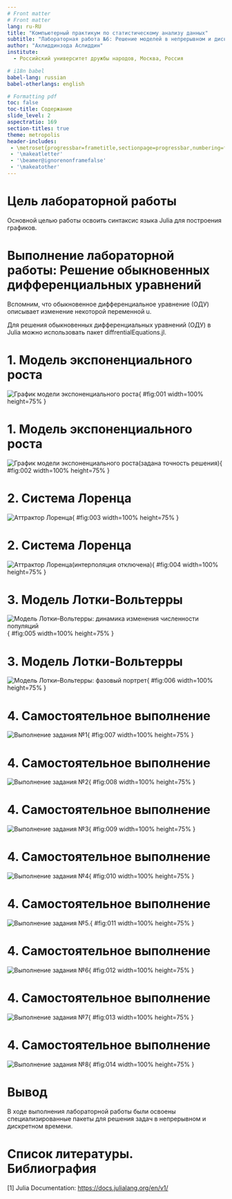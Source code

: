 ```yaml
---
# Front matter
# Front matter
lang: ru-RU
title: "Компьютерный практикум по статистическому анализу данных"
subtitle: "Лабораторная работа №6: Решение моделей в непрерывном и дискретном времени"
author: "Ахлиддинзода Аслиддин"
institute:
  - Российский университет дружбы народов, Москва, Россия

# i18n babel
babel-lang: russian
babel-otherlangs: english

# Formatting pdf
toc: false
toc-title: Содержание
slide_level: 2
aspectratio: 169
section-titles: true
theme: metropolis
header-includes:
 - \metroset{progressbar=frametitle,sectionpage=progressbar,numbering=fraction}
 - '\makeatletter'
 - '\beamer@ignorenonframefalse'
 - '\makeatother'
---
```



# Цель лабораторной работы

Основной целью работы освоить синтаксис языка Julia для построения графиков.

# Выполнение лабораторной работы: Решение обыкновенных дифференциальных уравнений

Вспомним, что обыкновенное дифференциальное уравнение (ОДУ) описывает изменение некоторой 
переменной u.

Для решения обыкновенных дифференциальных уравнений (ОДУ) в Julia можно использовать пакет 
diffrentialEquations.jl.

#  1. Модель экспоненциального роста


![График модели экспоненциального роста](image/1.PNG){ #fig:001 width=100% height=75% }


#  1. Модель экспоненциального роста

![График модели экспоненциального роста(задана точность решения)](image/2.PNG){ #fig:002 width=100% height=75% }

#  2. Система Лоренца

![Аттрактор Лоренца](image/3.PNG){ #fig:003 width=100% height=75% }


#  2. Система Лоренца

![Аттрактор Лоренца(интерполяция отключена)](image/4.PNG){ #fig:004 width=100% height=75% }

# 3. Модель Лотки-Вольтерры

![Модель Лотки–Вольтерры: динамика изменения численности популяций](image/5.PNG){ #fig:005 width=100% height=75% }


# 3. Модель Лотки-Вольтерры

![Модель Лотки–Вольтерры: фазовый портрет](image/6.PNG){ #fig:006 width=100% height=75% }


# 4. Самостоятельное выполнение


![Выполнение задания №1](image/7.PNG){ #fig:007 width=100% height=75% }


# 4. Самостоятельное выполнение

![Выполнение задания №2](image/8.PNG){ #fig:008 width=100% height=75% }

# 4. Самостоятельное выполнение


![Выполнение задания №3](image/9.PNG){ #fig:009 width=100% height=75% }

# 4. Самостоятельное выполнение


![Выполнение задания №4](image/10.PNG){ #fig:010 width=100% height=75% }

# 4. Самостоятельное выполнение


![Выполнение задания №5. ](image/11.PNG){ #fig:011 width=100% height=75% }

# 4. Самостоятельное выполнение

![Выполнение задания №6](image/12.PNG){ #fig:012 width=100% height=75% }

# 4. Самостоятельное выполнение

![Выполнение задания №7](image/13.PNG){ #fig:013 width=100% height=75% }

# 4. Самостоятельное выполнение

![Выполнение задания №8](image/14.PNG){ #fig:014 width=100% height=75% }

# Вывод

В ходе выполнения лабораторной работы были освоены специализированные пакеты для решения задач в непрерывном и дискретном времени.


# Список литературы. Библиография

[1] Julia Documentation: https://docs.julialang.org/en/v1/
